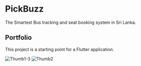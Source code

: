 # PickBuzz

The Smartest Bus tracking and seat booking system in Sri Lanka.

## Portfolio

This project is a starting point for a Flutter application.


![Thumb1-3](https://github.com/RaveenRPY/PickBuzz/assets/122425829/92f72f14-a063-4080-aafc-85c235b12771)
![Thumb2](https://github.com/RaveenRPY/PickBuzz/assets/122425829/3313c413-af14-4c8c-aebe-3db1631d21c3)
